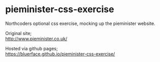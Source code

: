 # pieminister-css-exercise

Northcoders optional css exercise, mocking up the pieminister website.

Original site;  
http://www.pieminister.co.uk/

Hosted via github pages;  
https://bluerface.github.io/pieminister-css-exercise/
